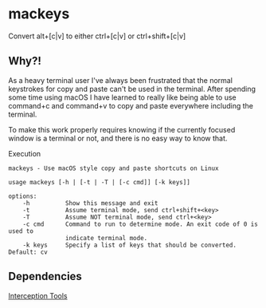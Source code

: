 # mackeys

Convert alt+[c|v] to either ctrl+[c|v] or ctrl+shift+[c|v]

## Why?!

As a heavy terminal user I've always been frustrated that the normal keystrokes
for copy and paste can't be used in the terminal. After spending some time using
macOS I have learned to really like being able to use command+c and command+v
to copy and paste everywhere including the terminal.

To make this work properly requires knowing if the currently focused window is a
terminal or not, and there is no easy way to know that.

Execution
```
mackeys - Use macOS style copy and paste shortcuts on Linux

usage mackeys [-h | [-t | -T | [-c cmd]] [-k keys]]

options:
	-h			Show this message and exit
	-t			Assume terminal mode, send ctrl+shift+<key>
	-T			Assume NOT terminal mode, send ctrl+<key>
	-c cmd		Command to run to determine mode. An exit code of 0 is used to
				indicate terminal mode.
	-k keys		Specify a list of keys that should be converted. Default: cv
```

## Dependencies

[Interception Tools](https://gitlab.com/interception/linux/tools)


